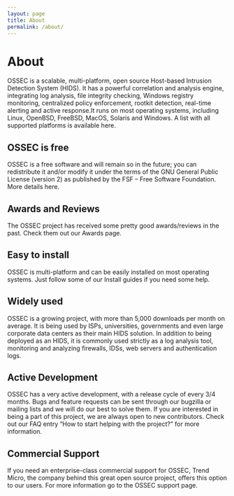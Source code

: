 ```yaml
---
layout: page
title: About
permalink: /about/
---
```


# About

OSSEC is a scalable, multi-platform, open source Host-based Intrusion
Detection System (HIDS). It has a powerful correlation and analysis
engine, integrating log analysis, file integrity checking, Windows
registry monitoring, centralized policy enforcement, rootkit detection,
real-time alerting and active response.It runs on most operating
systems, including Linux, OpenBSD, FreeBSD, MacOS, Solaris and Windows.
A list with all supported platforms is available here.

## OSSEC is free

OSSEC is a free software and will remain so in the future; you can
redistribute it and/or modify it under the terms of the GNU General
Public License (version 2) as published by the FSF – Free Software
Foundation. More details here.

## Awards and Reviews

The OSSEC project has received some pretty good awards/reviews in the
past. Check them out our Awards page.

## Easy to install

OSSEC is multi-platform and can be easily installed on most operating
systems. Just follow some of our Install guides if you need some help.

## Widely used

OSSEC is a growing project, with more than 5,000 downloads per month on
average. It is being used by ISPs, universities, governments and even
large corporate data centers as their main HIDS solution. In addition
to being deployed as an HIDS, it is commonly used strictly as a log
analysis tool, monitoring and analyzing firewalls, IDSs, web servers and
authentication logs.

## Active Development

OSSEC has a very active development, with a release cycle of every 3/4
months. Bugs and feature requests can be sent through our bugzilla
or mailing lists and we will do our best to solve them. If you are
interested in being a part of this project, we are always open to new
contributors. Check out our FAQ entry “How to start helping with the
project?” for more information.

## Commercial Support

If you need an enterprise-class commercial support for OSSEC, Trend
Micro, the company behind this great open source project, offers this
option to our users. For more information go to the OSSEC support page.
